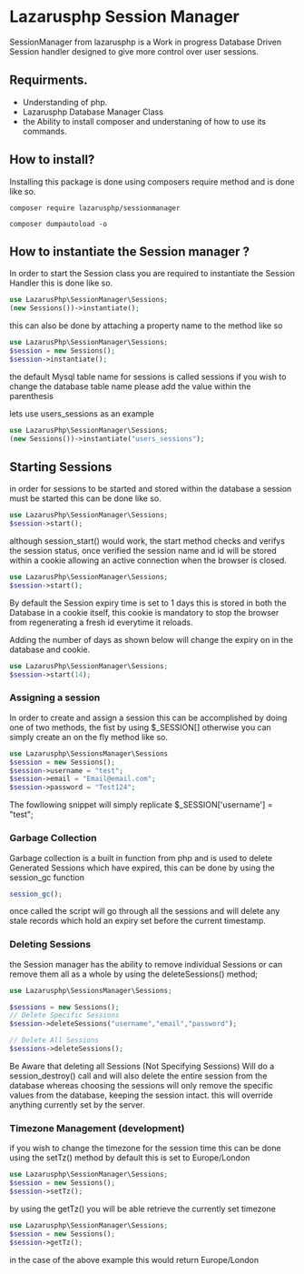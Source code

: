 # Lazarusphp Session Manager
SessionManager from lazarusphp is a Work in progress Database Driven Session handler designed to give more control over user sessions.

## Requirments.
* Understanding of php.
* Lazarusphp Database Manager Class
* the Ability to install composer and understaning of how to use its commands.

## How to install?
Installing this package is done using composers require method and is done like so. 
```
composer require lazarusphp/sessionmanager

composer dumpautoload -o
```

## How to instantiate the Session manager ?
In order to start the Session class you are required to instantiate the Session Handler this is done like so.

```php
use LazarusPhp\SessionManager\Sessions;
(new Sessions())->instantiate();
```
this can also be done by attaching a property name to the method like so

```php
use LazarusPhp\SessionManager\Sessions;
$session = new Sessions();
$session->instantiate();
```
the default Mysql table name for sessions is called sessions if you wish to change the database table name please add the value within the parenthesis

lets use users_sessions as an example


```php
use LazarusPhp\SessionManager\Sessions;
(new Sessions())->instantiate("users_sessions");
```
## Starting Sessions
in order for sessions to be started and stored within the database a session must be started this can be done like so.
```php
use LazarusPhp\SessionManager\Sessions;
$session->start();
```
although session_start() would work, the start method checks and verifys the session status, once verified the session name and id will be stored within a cookie allowing an active connection when the browser is closed.

```php
use LazarusPhp\SessionManager\Sessions;
$session->start();
```
By default the Session expiry time is set to 1 days  this is stored in both the Database in a cookie itself, this cookie is mandatory to stop the browser from regenerating a fresh id everytime it reloads.

Adding the number of days as shown below will change the expiry on in the database and cookie.

```php
use LazarusPhp\SessionManager\Sessions;
$session->start(14);
```

### Assigning a session

In order to create and assign a session this can be accomplished by doing one of two methods, the fist by using $_SESSION[] otherwise you can simply create an on the fly method like so.

```php
use Lazarusphp\SessionsManager\Sessions
$session = new Sessions();
$session->username = "test";
$session->email = "Email@email.com";
$session->password = "Test124";
```

The fowllowing snippet will simply replicate $_SESSION['username'] = "test";

### Garbage Collection 
Garbage collection is a built in function from php and is used to delete Generated Sessions which have expired, this can be done by using the session_gc function

```php
session_gc();
```

once called the script will go through all the sessions and will delete any stale records which  hold an expiry set before the current timestamp.

### Deleting Sessions
the Session manager has the ability to remove individual Sessions or can remove them all as a whole by using the deleteSessions() method;

```php
use Lazarusphp\SessionsManager\Sessions;

$sessions = new Sessions();
// Delete Specific Sessions
$session->deleteSessions("username","email","password");

// Delete All Sessions
$sessions->deleteSessions();
```
Be Aware that deleting all Sessions (Not Specifying Sessions) Will do a session_destroy() call and will also delete the entire session from the database whereas choosing the sessions will only remove the specific values from the database, keeping the session intact. this will override anything currently set by the server.

### Timezone Management (development)
if you wish to change the timezone for the session time  this can be done using the setTz() method by default this is set to Europe/London

```php
use Lazarusphp\SessionManager\Sessions;
$session = new Sessions();
$session->setTz();
```

by using the getTz() you will be able retrieve the currently set timezone

```php
use Lazarusphp\SessionManager\Sessions;
$session = new Sessions();
$session->getTz();
```

in the case of the above example this would return Europe/London

